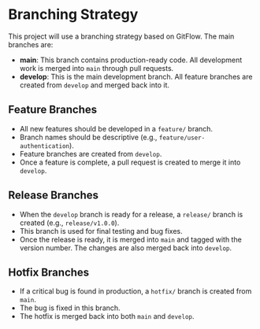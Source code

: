 # Branching Strategy

This project will use a branching strategy based on GitFlow. The main branches are:

* **main**: This branch contains production-ready code. All development work is merged into `main` through pull requests.
* **develop**: This is the main development branch. All feature branches are created from `develop` and merged back into it.

## Feature Branches

* All new features should be developed in a `feature/` branch.
* Branch names should be descriptive (e.g., `feature/user-authentication`).
* Feature branches are created from `develop`.
* Once a feature is complete, a pull request is created to merge it into `develop`.

## Release Branches

* When the `develop` branch is ready for a release, a `release/` branch is created (e.g., `release/v1.0.0`).
* This branch is used for final testing and bug fixes.
* Once the release is ready, it is merged into `main` and tagged with the version number. The changes are also merged back into `develop`.

## Hotfix Branches

* If a critical bug is found in production, a `hotfix/` branch is created from `main`.
* The bug is fixed in this branch.
* The hotfix is merged back into both `main` and `develop`.
